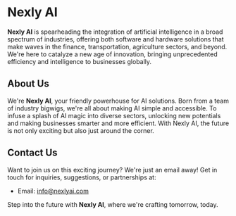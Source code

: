 # Nexly AI

**Nexly AI** is spearheading the integration of artificial intelligence in a broad spectrum of industries, offering both software and hardware solutions that make waves in the finance, transportation, agriculture sectors, and beyond. We're here to catalyze a new age of innovation, bringing unprecedented efficiency and intelligence to businesses globally.

## About Us

We're **Nexly AI**, your friendly powerhouse for AI solutions. Born from a team of industry bigwigs, we're all about making AI simple and accessible. To infuse a splash of AI magic into diverse sectors, unlocking new potentials and making businesses smarter and more efficient. With Nexly AI, the future is not only exciting but also just around the corner.

## Contact Us

Want to join us on this exciting journey? We're just an email away! Get in touch for inquiries, suggestions, or partnerships at:

- Email: [info@nexlyai.com](mailto:info@nexlyai.com)

Step into the future with **Nexly AI**, where we're crafting tomorrow, today.
